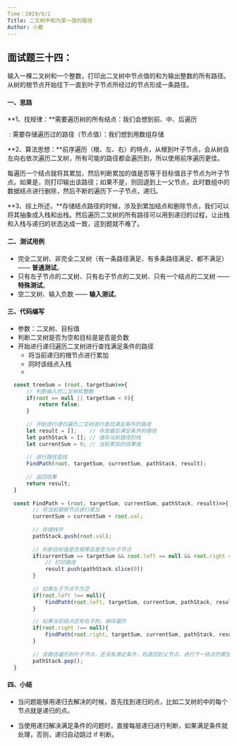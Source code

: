```yaml
---
Time：2019/9/2
Title: 二叉树中和为某一值的路径
Author: 小鹿
---
```




## 面试题三十四：

输入一棵二叉树和一个整数，打印出二叉树中节点值的和为输出整数的所有路径。从树的根节点开始往下一直到叶子节点所经过的节点形成一条路径。



#### 一、思路

**1、找规律：**需要遍历树的所有结点：我们会想到前、中、后遍历

​				  :  需要存储遍历过的路径（节点值）：我们想到用数组存储

 

**2、算法思想：**前序遍历（根、左、右）的特点，从根到叶子节点，会从树自左向右依次遍历二叉树，所有可能的路径都会遍历到，所以使用前序遍历更佳。

每遍历一个结点就将其累加，然后判断累加的值是否等于目标值且子节点为叶子节点。如果是，则打印输出该路径；如果不是，则回退到上一父节点，此时数组中的数据结点进行删除，然后不断的遍历下一子节点，递归。

**3、综上所述，**存储结点路径的时候，涉及到累加结点和删除节点，我们可以将其抽象成入栈和出栈。然后遍历二叉树的所有路径可以用到递归的过程，让出栈和入栈与递归的状态达成一致，这到题就不难了。



#### 二、测试用例

- 完全二叉树、非完全二叉树（有一条路径满足、有多条路径满足、都不满足）—— **普通测试**。
- 只有左子节点的二叉树、只有右子节点的二叉树、只有一个结点的二叉树 —— **特殊测试**。
- 空二叉树、输入负数 —— **输入测试**。



#### 三、代码编写

- 参数：二叉树、目标值
- 判断二叉树是否为空和目标是是否是负数
- 开始进行递归遍历二叉树进行查找满足条件的路径
  - 将当前递归的根节点进行累加
  - 同时该结点入栈
  - 

```javascript
  const treeSum = (root, targetSum)=>{
      // 判断输入的二叉树和整数
      if(root == null || targetSum < 0){
          return false;
      }
      
      // 开始进行递归遍历二叉树进行查找满足条件的路径
      let result = [];    // 存放最后满足条件的路径
      let pathStack = []; // 储存当前路径的栈
      let currentSum = 0; // 当前累加的结果值
	  
      // 进行路径查找
      FindPath(root, targetSum, currentSum, pathStack, result);
      
      // 返回结果
      return result;
  }
  
  const FindPath = (root, targetSum, currentSum, pathStack, result)=>{
		// 将当前跟根节点进行累加
      	currentSum = currentSum + root.val;
      	
        // 存储栈中
        pathStack.push(root.val);
      
        // 判断目标值是否相等且是否为叶子节点
      	if(currentSum == targetSum && root.left == null && root.right == null){
            // 打印路径
            result.push(pathStack.slice(0))
        }
      
        // 如果左子节点不为空
        if(root.left !== null){
            FindPath(root.left, targetSum, currentSum, pathStack, result);
        }

        // 如果当前结点还有右子树，继续遍历
        if(root.right !== null){
            FindPath(root.right, targetSum, currentSum, pathStack, result);
        }
      
        // 该路径遍历到叶子节点，还没有满足条件，则退回到父节点，进行下一结点的累加判断
        pathStack.pop();
  }
```



#### 四、小结

- 当问题能够用递归去解决的时候，首先找到递归的点，比如二叉树的中的每个节点就是递归的点。

- 当使用递归解决满足条件的问题时，直接每层递归进行判断，如果满足条件就处理，否则，递归自动跳过 if 判断。













